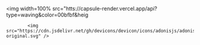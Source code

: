 <img width=100% src="htts://capsule-render.vercel.app/api?type=waving&color=00bfbf&heig

            <img src="https://cdn.jsdelivr.net/gh/devicons/devicon/icons/adonisjs/adonisjs-original.svg" />
          
